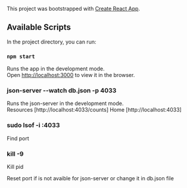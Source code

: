 This project was bootstrapped with [Create React App](https://github.com/facebook/create-react-app).

## Available Scripts

In the project directory, you can run:

### `npm start`

Runs the app in the development mode.<br />
Open [http://localhost:3000](http://localhost:3000) to view it in the browser.

### json-server --watch db.json -p 4033

Runs the json-server in the development mode.<br />
Resources [http://localhost:4033/counts]
Home [http://localhost:4033]

### sudo lsof -i :4033

Find port

### kill -9 <PID>

Kill pid

Reset port if is not avaible for json-server or change it in db.json file
